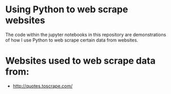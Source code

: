 # Using Python to web scrape websites
The code within the jupyter notebooks in this repository are demonstrations of how I use Python to web scrape certain data from websites.

# Websites used to web scrape data from:
- http://quotes.toscrape.com/
